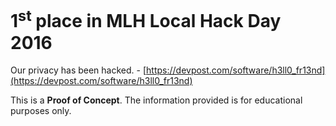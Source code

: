 # 1<sup>st</sup> place in MLH Local Hack Day 2016
Our privacy has been hacked. - [https://devpost.com/software/h3ll0_fr13nd](https://devpost.com/software/h3ll0_fr13nd)

This is a **Proof of Concept**. The information provided is for educational purposes only.
